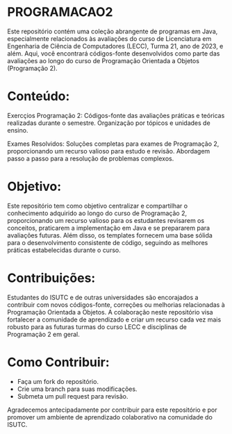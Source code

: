 # PROGRAMACAO2
Este repositório contém uma coleção abrangente de programas em Java, especialmente relacionados às avaliações do curso de Licenciatura em Engenharia de Ciência de Computadores (LECC), Turma 21, ano de 2023, e além. Aqui, você encontrará códigos-fonte desenvolvidos como parte das avaliações ao longo do curso de Programação Orientada a Objetos (Programação 2).

# Conteúdo:
Exercçios Programação 2: Códigos-fonte das avaliações práticas e teóricas realizadas durante o semestre. Organização por tópicos e unidades de ensino.


Exames Resolvidos: Soluções completas para exames de Programação 2, proporcionando um recurso valioso para estudo e revisão. Abordagem passo a passo para a resolução de problemas complexos.

# Objetivo:
Este repositório tem como objetivo centralizar e compartilhar o conhecimento adquirido ao longo do curso de Programação 2, proporcionando um recurso valioso para os estudantes revisarem os conceitos, praticarem a implementação em Java e se prepararem para avaliações futuras. Além disso, os templates fornecem uma base sólida para o desenvolvimento consistente de código, seguindo as melhores práticas estabelecidas durante o curso.

# Contribuições:
Estudantes do ISUTC e de outras universidades são encorajados a contribuir com novos códigos-fonte, correções ou melhorias relacionadas à Programação Orientada a Objetos. A colaboração neste repositório visa fortalecer a comunidade de aprendizado e criar um recurso cada vez mais robusto para as futuras turmas do curso LECC e disciplinas de Programação 2 em geral.

# Como Contribuir:
- Faça um fork do repositório.
- Crie uma branch para suas modificações.
- Submeta um pull request para revisão.

Agradecemos antecipadamente por contribuir para este repositório e por promover um ambiente de aprendizado colaborativo na comunidade do ISUTC.
